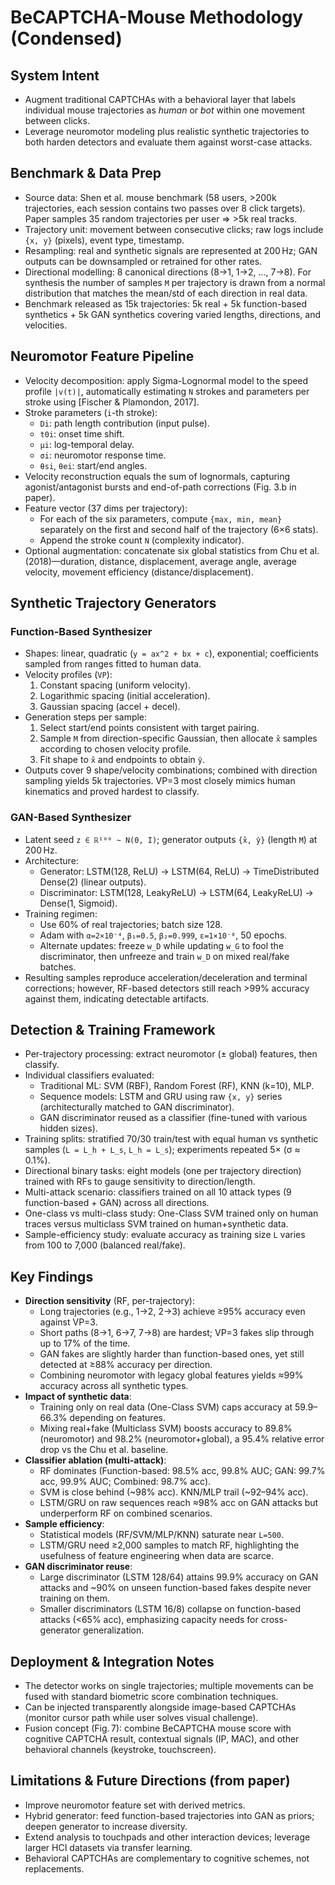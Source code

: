 # BeCAPTCHA-Mouse Methodology (Condensed)

## System Intent
- Augment traditional CAPTCHAs with a behavioral layer that labels individual mouse trajectories as *human* or *bot* within one movement between clicks.
- Leverage neuromotor modeling plus realistic synthetic trajectories to both harden detectors and evaluate them against worst-case attacks.

## Benchmark & Data Prep
- Source data: Shen et al. mouse benchmark (58 users, >200k trajectories, each session contains two passes over 8 click targets). Paper samples 35 random trajectories per user ⇒ >5k real tracks.
- Trajectory unit: movement between consecutive clicks; raw logs include `{x, y}` (pixels), event type, timestamp.
- Resampling: real and synthetic signals are represented at 200 Hz; GAN outputs can be downsampled or retrained for other rates.
- Directional modelling: 8 canonical directions (8→1, 1→2, …, 7→8). For synthesis the number of samples `M` per trajectory is drawn from a normal distribution that matches the mean/std of each direction in real data.
- Benchmark released as 15k trajectories: 5k real + 5k function-based synthetics + 5k GAN synthetics covering varied lengths, directions, and velocities.

## Neuromotor Feature Pipeline
- Velocity decomposition: apply Sigma-Lognormal model to the speed profile `|v(t)|`, automatically estimating `N` strokes and parameters per stroke using [Fischer & Plamondon, 2017].
- Stroke parameters (`i`-th stroke):
  - `Di`: path length contribution (input pulse).
  - `t0i`: onset time shift.
  - `µi`: log-temporal delay.
  - `σi`: neuromotor response time.
  - `θsi`, `θei`: start/end angles.
- Velocity reconstruction equals the sum of lognormals, capturing agonist/antagonist bursts and end-of-path corrections (Fig. 3.b in paper).
- Feature vector (37 dims per trajectory):
  - For each of the six parameters, compute `{max, min, mean}` separately on the first and second half of the trajectory (6×6 stats).
  - Append the stroke count `N` (complexity indicator).
- Optional augmentation: concatenate six global statistics from Chu et al. (2018)—duration, distance, displacement, average angle, average velocity, movement efficiency (distance/displacement).

## Synthetic Trajectory Generators

### Function-Based Synthesizer
- Shapes: linear, quadratic (`y = ax^2 + bx + c`), exponential; coefficients sampled from ranges fitted to human data.
- Velocity profiles (`VP`):
  1. Constant spacing (uniform velocity).
  2. Logarithmic spacing (initial acceleration).
  3. Gaussian spacing (accel + decel).
- Generation steps per sample:
  1. Select start/end points consistent with target pairing.
  2. Sample `M` from direction-specific Gaussian, then allocate `x̂` samples according to chosen velocity profile.
  3. Fit shape to `x̂` and endpoints to obtain `ŷ`.
- Outputs cover 9 shape/velocity combinations; combined with direction sampling yields 5k trajectories. VP=3 most closely mimics human kinematics and proved hardest to classify.

### GAN-Based Synthesizer
- Latent seed `z ∈ ℝ¹⁰⁰ ~ N(0, I)`; generator outputs `{x̂, ŷ}` (length `M`) at 200 Hz.
- Architecture:
  - Generator: LSTM(128, ReLU) → LSTM(64, ReLU) → TimeDistributed Dense(2) (linear outputs).
  - Discriminator: LSTM(128, LeakyReLU) → LSTM(64, LeakyReLU) → Dense(1, Sigmoid).
- Training regimen:
  - Use 60% of real trajectories; batch size 128.
  - Adam with `α=2×10⁻⁴`, `β₁=0.5`, `β₂=0.999`, `ε=1×10⁻⁸`, 50 epochs.
  - Alternate updates: freeze `w_D` while updating `w_G` to fool the discriminator, then unfreeze and train `w_D` on mixed real/fake batches.
- Resulting samples reproduce acceleration/deceleration and terminal corrections; however, RF-based detectors still reach >99% accuracy against them, indicating detectable artifacts.

## Detection & Training Framework
- Per-trajectory processing: extract neuromotor (± global) features, then classify.
- Individual classifiers evaluated:
  - Traditional ML: SVM (RBF), Random Forest (RF), KNN (k=10), MLP.
  - Sequence models: LSTM and GRU using raw `{x, y}` series (architecturally matched to GAN discriminator).
  - GAN discriminator reused as a classifier (fine-tuned with various hidden sizes).
- Training splits: stratified 70/30 train/test with equal human vs synthetic samples (`L = L_h + L_s`, `L_h = L_s`); experiments repeated 5× (σ ≈ 0.1%).
- Directional binary tasks: eight models (one per trajectory direction) trained with RFs to gauge sensitivity to direction/length.
- Multi-attack scenario: classifiers trained on all 10 attack types (9 function-based + GAN) across all directions.
- One-class vs multi-class study: One-Class SVM trained only on human traces versus multiclass SVM trained on human+synthetic data.
- Sample-efficiency study: evaluate accuracy as training size `L` varies from 100 to 7,000 (balanced real/fake).

## Key Findings
- **Direction sensitivity** (RF, per-trajectory):
  - Long trajectories (e.g., 1→2, 2→3) achieve ≥95% accuracy even against VP=3.
  - Short paths (8→1, 6→7, 7→8) are hardest; VP=3 fakes slip through up to 17% of the time.
  - GAN fakes are slightly harder than function-based ones, yet still detected at ≥88% accuracy per direction.
  - Combining neuromotor with legacy global features yields ≈99% accuracy across all synthetic types.
- **Impact of synthetic data**:
  - Training only on real data (One-Class SVM) caps accuracy at 59.9–66.3% depending on features.
  - Mixing real+fake (Multiclass SVM) boosts accuracy to 89.8% (neuromotor) and 98.2% (neuromotor+global), a 95.4% relative error drop vs the Chu et al. baseline.
- **Classifier ablation (multi-attack)**:
  - RF dominates (Function-based: 98.5% acc, 99.8% AUC; GAN: 99.7% acc, 99.9% AUC; Combined: 98.7% acc).
  - SVM is close behind (~98% acc). KNN/MLP trail (~92–94% acc).
  - LSTM/GRU on raw sequences reach ≈98% acc on GAN attacks but underperform RF on combined scenarios.
- **Sample efficiency**:
  - Statistical models (RF/SVM/MLP/KNN) saturate near `L=500`.
  - LSTM/GRU need ≥2,000 samples to match RF, highlighting the usefulness of feature engineering when data are scarce.
- **GAN discriminator reuse**:
  - Large discriminator (LSTM 128/64) attains 99.9% accuracy on GAN attacks and ~90% on unseen function-based fakes despite never training on them.
  - Smaller discriminators (LSTM 16/8) collapse on function-based attacks (<65% acc), emphasizing capacity needs for cross-generator generalization.

## Deployment & Integration Notes
- The detector works on single trajectories; multiple movements can be fused with standard biometric score combination techniques.
- Can be injected transparently alongside image-based CAPTCHAs (monitor cursor path while user solves visual challenge).
- Fusion concept (Fig. 7): combine BeCAPTCHA mouse score with cognitive CAPTCHA result, contextual signals (IP, MAC), and other behavioral channels (keystroke, touchscreen).

## Limitations & Future Directions (from paper)
- Improve neuromotor feature set with derived metrics.
- Hybrid generator: feed function-based trajectories into GAN as priors; deepen generator to increase diversity.
- Extend analysis to touchpads and other interaction devices; leverage larger HCI datasets via transfer learning.
- Behavioral CAPTCHAs are complementary to cognitive schemes, not replacements.

